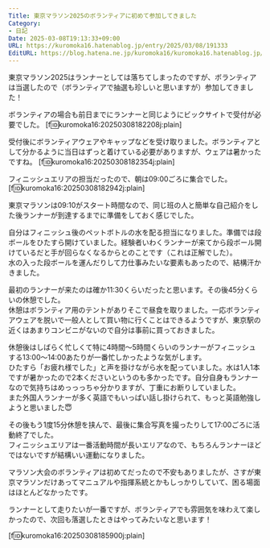```yaml
---
Title: 東京マラソン2025のボランティアに初めて参加してきました
Category:
- 日記
Date: 2025-03-08T19:13:33+09:00
URL: https://kuromoka16.hatenablog.jp/entry/2025/03/08/191333
EditURL: https://blog.hatena.ne.jp/kuromoka16/kuromoka16.hatenablog.jp/atom/entry/6802418398334828380
---
```


東京マラソン2025はランナーとしては落ちてしまったのですが、ボランティアは当選したので（ボランティアで抽選も珍しいと思いますが）参加してきました！

ボランティアの場合も前日までにランナーと同じようにビックサイトで受付が必要でした。
[f:id:kuromoka16:20250308182208j:plain]

受付後にボランティアウェアやキャップなどを受け取りました。ボランティアとして分かるように当日はずっと着けている必要がありますが、ウェアは暑かったですね。
[f:id:kuromoka16:20250308182354j:plain]

フィニッシュエリアの担当だったので、朝は09:00ごろに集合でした。
[f:id:kuromoka16:20250308182942j:plain]

東京マラソンは09:10がスタート時間なので、同じ班の人と簡単な自己紹介をした後ランナーが到達するまでに準備をしておく感じでした。

自分はフィニッシュ後のペットボトルの水を配る担当になりました。準備では段ボールをひたすら開けていました。経験者いわくランナーが来てから段ボール開けているだと手が回らなくなるからとのことです（これは正解でした）。  
水の入った段ボールを運んだりして力仕事みたいな要素もあったので、結構汗かきました。

最初のランナーが来たのは確か11:30くらいだったと思います。その後45分くらいの休憩でした。  
休憩はボランティア用のテントがありそこで昼食を取りました。一応ボランティアウェアを脱いで一般人として買い物に行くことはできるようですが、東京駅の近くはあまりコンビニがないので自分は事前に買っておきました。

休憩後はしばらく忙しくて特に4時間〜5時間くらいのランナーがフィニッシュする13:00〜14:00あたりが一番忙しかったような気がします。  
ひたすら「お疲れ様でした」と声を掛けながら水を配っていました。水は1人1本ですが暑かったので2本くださいというのも多かったです。自分自身もランナーなので気持ちはめっっっちゃ分かりますが、丁重にお断りしていました。  
また外国人ランナーが多く英語でもいっぱい話し掛けられて、もっと英語勉強しようと思いました😇

その後もう1度15分休憩を挟んで、最後に集合写真を撮ったりして17:00ごろに活動終了でした。  
フィニッシュエリアは一番活動時間が長いエリアなので、もちろんランナーほどではないですが結構いい運動になりました。

マラソン大会のボランティアは初めてだったので不安もありましたが、さすが東京マラソンだけあってマニュアルや指揮系統とかもしっかりしていて、困る場面はほとんどなかったです。

ランナーとして走りたいが一番ですが、ボランティアでも雰囲気を味わえて楽しかったので、次回も落選したときはやってみたいなと思います！

[f:id:kuromoka16:20250308185900j:plain]

